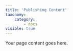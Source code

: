 ```yaml
---
title: 'Publishing Content'
taxonomy:
    category:
        - docs
visible: true
---
```


Your page content goes here.
